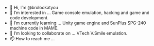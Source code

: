 - 👋 Hi, I’m @brolookatyou
- 👀 I’m interested in ... Game console emulation, hacking and game and code development.
- 🌱 I’m currently learning ... Unity game engine and SunPlus SPG-240 machine code in MAME.
- 💞️ I’m looking to collaborate on ... VTech V.Smile emulation.
- 📫 How to reach me ...

<!---
brolookatyou/brolookatyou is a ✨ special ✨ repository because its `README.md` (this file) appears on your GitHub profile.
You can click the Preview link to take a look at your changes.
--->
